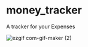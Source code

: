 # money_tracker

A tracker for your Expenses


![ezgif com-gif-maker (2)](https://user-images.githubusercontent.com/59717384/136816215-58b8d138-24cd-4636-9158-f09553df3cac.gif)
